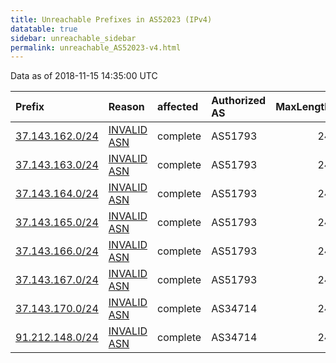 ```yaml
---
title: Unreachable Prefixes in AS52023 (IPv4)
datatable: true
sidebar: unreachable_sidebar
permalink: unreachable_AS52023-v4.html
---
```


Data as of 2018-11-15 14:35:00 UTC


<div class="datatable-begin"></div>

| Prefix                                                   | Reason                                                                                                 | affected   | Authorized AS   |   MaxLength | Anchor                                         |   unreachable /24s |
|:---------------------------------------------------------|:-------------------------------------------------------------------------------------------------------|:-----------|:----------------|------------:|:-----------------------------------------------|-------------------:|
| [37.143.162.0/24](https://stat.ripe.net/37.143.162.0/24) | [INVALID ASN](https://rpki-validator.ripe.net/announcement-preview?asn=AS52023&prefix=37.143.162.0/24) | complete   | AS51793         |          24 | [RIPE](unreachable_RIPE_NCC_RPKI_Root-v4.html) |                  1 |
| [37.143.163.0/24](https://stat.ripe.net/37.143.163.0/24) | [INVALID ASN](https://rpki-validator.ripe.net/announcement-preview?asn=AS52023&prefix=37.143.163.0/24) | complete   | AS51793         |          24 | [RIPE](unreachable_RIPE_NCC_RPKI_Root-v4.html) |                  1 |
| [37.143.164.0/24](https://stat.ripe.net/37.143.164.0/24) | [INVALID ASN](https://rpki-validator.ripe.net/announcement-preview?asn=AS52023&prefix=37.143.164.0/24) | complete   | AS51793         |          24 | [RIPE](unreachable_RIPE_NCC_RPKI_Root-v4.html) |                  1 |
| [37.143.165.0/24](https://stat.ripe.net/37.143.165.0/24) | [INVALID ASN](https://rpki-validator.ripe.net/announcement-preview?asn=AS52023&prefix=37.143.165.0/24) | complete   | AS51793         |          24 | [RIPE](unreachable_RIPE_NCC_RPKI_Root-v4.html) |                  1 |
| [37.143.166.0/24](https://stat.ripe.net/37.143.166.0/24) | [INVALID ASN](https://rpki-validator.ripe.net/announcement-preview?asn=AS52023&prefix=37.143.166.0/24) | complete   | AS51793         |          24 | [RIPE](unreachable_RIPE_NCC_RPKI_Root-v4.html) |                  1 |
| [37.143.167.0/24](https://stat.ripe.net/37.143.167.0/24) | [INVALID ASN](https://rpki-validator.ripe.net/announcement-preview?asn=AS52023&prefix=37.143.167.0/24) | complete   | AS51793         |          24 | [RIPE](unreachable_RIPE_NCC_RPKI_Root-v4.html) |                  1 |
| [37.143.170.0/24](https://stat.ripe.net/37.143.170.0/24) | [INVALID ASN](https://rpki-validator.ripe.net/announcement-preview?asn=AS52023&prefix=37.143.170.0/24) | complete   | AS34714         |          24 | [RIPE](unreachable_RIPE_NCC_RPKI_Root-v4.html) |                  1 |
| [91.212.148.0/24](https://stat.ripe.net/91.212.148.0/24) | [INVALID ASN](https://rpki-validator.ripe.net/announcement-preview?asn=AS52023&prefix=91.212.148.0/24) | complete   | AS34714         |          24 | [RIPE](unreachable_RIPE_NCC_RPKI_Root-v4.html) |                  1 |

<div class="datatable-end"></div>
